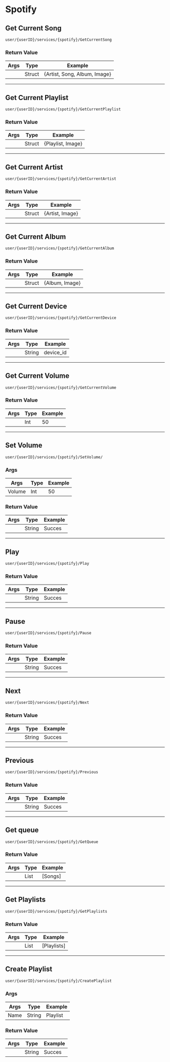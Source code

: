# Spotify

## Get Current Song

```
user/{userID}/services/{spotify}/GetCurrentSong
```
### Return Value
| Args | Type | Example   |
|------|------|-----------|
|      |Struct|{Artist, Song, Album, Image}|
---
## Get Current Playlist

```
user/{userID}/services/{spotify}/GetCurrentPlaylist
```
### Return Value
| Args | Type | Example   |
|------|------|-----------|
|      |Struct|{Playlist, Image}|
---

## Get Current Artist

```
user/{userID}/services/{spotify}/GetCurrentArtist
```
### Return Value
| Args | Type | Example   |
|------|------|-----------|
|      |Struct|{Artist, Image}|
---

## Get Current Album

```
user/{userID}/services/{spotify}/GetCurrentAlbum
```
### Return Value
| Args | Type | Example   |
|------|------|-----------|
|      |Struct|{Album, Image}|
---

## Get Current Device

```
user/{userID}/services/{spotify}/GetCurrentDevice
```
### Return Value
| Args | Type | Example   |
|------|------|-----------|
|      |String|device_id  |
---

## Get Current Volume

```
user/{userID}/services/{spotify}/GetCurrentVolume
```
### Return Value
| Args | Type | Example   |
|------|------|-----------|
|      |Int   |50         |
---

## Set Volume

```
user/{userID}/services/{spotify}/SetVolume/
```
### Args
| Args | Type | Example   |
|------|------|-----------|
|Volume|Int   |50         |

### Return Value
| Args | Type | Example   |
|------|------|-----------|
|      |String|Succes     |
---

## Play

```
user/{userID}/services/{spotify}/Play
```
### Return Value
| Args | Type | Example   |
|------|------|-----------|
|      |String|Succes     |
---

## Pause
    
```
user/{userID}/services/{spotify}/Pause
```

### Return Value
| Args | Type | Example   |
|------|------|-----------|
|      |String|Succes     |
---

## Next

```
user/{userID}/services/{spotify}/Next
```
### Return Value
| Args | Type | Example   |
|------|------|-----------|
|      |String|Succes     |
---

## Previous

```
user/{userID}/services/{spotify}/Previous
```
### Return Value
| Args | Type | Example   |
|------|------|-----------|
|      |String|Succes     |
---
## Get queue

```
user/{userID}/services/{spotify}/GetQueue
```
### Return Value
| Args | Type | Example   |
|------|------|-----------|
|      |List  |[Songs]    |

---

## Get Playlists

```
user/{userID}/services/{spotify}/GetPlaylists
```

### Return Value
| Args | Type | Example   |
|------|------|-----------|
|      |List  |[Playlists]|

---

## Create Playlist

```
user/{userID}/services/{spotify}/CreatePlaylist
```

### Args
| Args | Type | Example   |
|------|------|-----------|
|Name  |String|Playlist   |

### Return Value
| Args | Type | Example   |
|------|------|-----------|
|      |String|Succes     |
